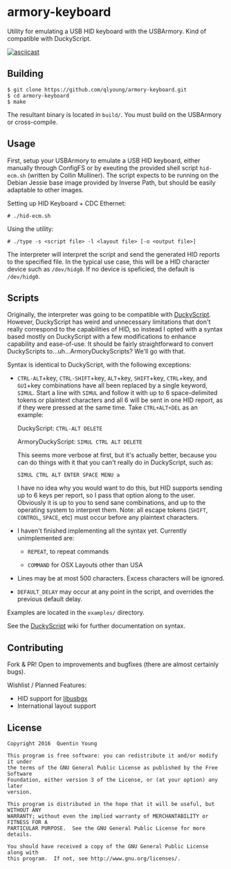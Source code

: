 armory-keyboard
===============

Utility for emulating a USB HID keyboard with the USBArmory.  Kind of
compatible with DuckyScript.

[![asciicast](https://asciinema.org/a/45712.png)](https://asciinema.org/a/45712)

Building
--------
```shell
$ git clone https://github.com/qlyoung/armory-keyboard.git
$ cd armory-keyboard
$ make
```

The resultant binary is located in `build/`.  You must build on the USBArmory
or cross-compile.

Usage
-----
First, setup your USBArmory to emulate a USB HID keyboard, either
manually through ConfigFS or by exeuting the provided shell script `hid-ecm.sh`
(written by Collin Mulliner). The script expects to be running on the Debian
Jessie base image provided by Inverse Path, but should be easily adaptable to
other images.

Setting up HID Keyboard + CDC Ethernet:

```
# ./hid-ecm.sh
```

Using the utility:

```
# ./type -s <script file> -l <layout file> [-o <output file>]
```

The interpreter will interpret the script and send the generated HID reports to
the specified file. In the typical use case, this will be a HID character
device such as `/dev/hidg0`. If no device is speficied, the default is
`/dev/hidg0`.

Scripts
-------
Originally, the interpreter was going to be compatible with
[DuckyScript](https://github.com/hak5darren/USB-Rubber-Ducky/wiki/Duckyscript).
However, DuckyScript has weird and unnecessary limitations that don't really
correspond to the capabilities of HID, so instead I opted with a syntax based
mostly on DuckyScript with a few modifications to enhance capability and
ease-of-use. It should be fairly straightforward to convert DuckyScripts
to...uh...ArmoryDuckyScripts? We'll go with that.

Syntax is identical to DuckyScript, with the following exceptions:

* `CTRL-ALT`+key, `CTRL-SHIFT`+key, `ALT`+key, `SHIFT`+key, `CTRL`+key, and
  `GUI`+key combinations have all been replaced by a single keyword, `SIMUL`.
  Start a line with `SIMUL` and follow it with up to 6 space-delimited tokens or
  plaintext characters and all 6 will be sent in one HID report, as if they were
  pressed at the same time. Take `CTRL+ALT+DEL` as an example:

  DuckyScript: `CTRL-ALT DELETE`

  ArmoryDuckyScript: `SIMUL CTRL ALT DELETE`

  This seems more verbose at first, but it's actually better, because you can
  do things with it that you can't really do in DuckyScript, such as:

  `SIMUL CTRL ALT ENTER SPACE MENU a `

  I have no idea why you would want to do this, but HID supports sending up to
  6 keys per report, so I pass that option along to the user. Obviously it is up
  to you to send sane combinations, and up to the operating system to interpret
  them.  Note: all escape tokens (`SHIFT`, `CONTROL`, `SPACE`, etc) must occur
  before any plaintext characters.

* I haven't finished implementing all the syntax yet. Currently unimplemented
  are:

  * `REPEAT`, to repeat commands

  * `COMMAND` for OSX Layouts other than USA

* Lines may be at most 500 characters. Excess characters will be ignored.

* `DEFAULT_DELAY` may occur at any point in the script, and overrides the
  previous default delay.

Examples are located in the `examples/` directory.

See the
[DuckyScript](https://github.com/hak5darren/USB-Rubber-Ducky/wiki/Duckyscript)
wiki for further documentation on syntax.

Contributing
------------
Fork & PR! Open to improvements and bugfixes (there
are almost certainly bugs).

Wishlist / Planned Features:
* HID support for [libusbgx](https://github.com/libusbgx/libusbgx)
* International layout support

License
-------
```
Copyright 2016  Quentin Young

This program is free software: you can redistribute it and/or modify it under
the terms of the GNU General Public License as published by the Free Software
Foundation, either version 3 of the License, or (at your option) any later
version.

This program is distributed in the hope that it will be useful, but WITHOUT ANY
WARRANTY; without even the implied warranty of MERCHANTABILITY or FITNESS FOR A
PARTICULAR PURPOSE.  See the GNU General Public License for more details.

You should have received a copy of the GNU General Public License along with
this program.  If not, see http://www.gnu.org/licenses/.
```
